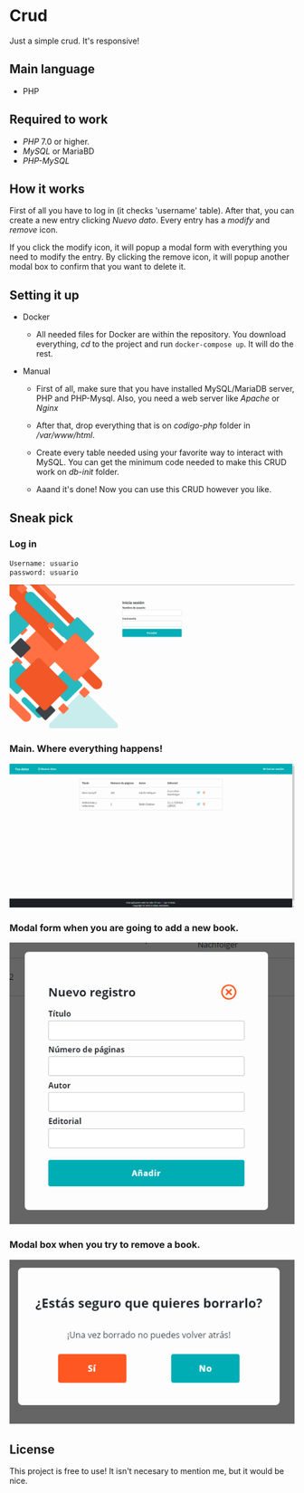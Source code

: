 # Crud
Just a simple crud. It's responsive!

## Main language
 * PHP

## Required to work
 * _PHP_ 7.0 or higher.
 * _MySQL_ or MariaBD
 * _PHP-MySQL_
 
## How it works

 First of all you have to log in (it checks 'username' table). After that, you can create a new entry clicking _Nuevo dato_. 
 Every entry has a _modify_ and _remove_ icon.
 
 If you click the modify icon, it will popup a modal form with everything you need to modify the entry.
 By clicking the remove icon, it will popup another modal box to confirm that you want to delete it.
 
## Setting it up
  * Docker
    * All needed files for Docker are within the repository. You download everything, _cd_ to the project and run `docker-compose up`. It will do the rest.
  
  * Manual
    * First of all, make sure that you have installed MySQL/MariaDB server, PHP and PHP-Mysql. Also, you need a web server like _Apache_ or _Nginx_
  
    * After that, drop everything that is on _codigo-php_ folder in _/var/www/html_.
  
    * Create every table needed using your favorite way to interact with MySQL. You can get the minimum code needed to make this CRUD work on _db-init_ folder.
    
    * Aaand it's done! Now you can use this CRUD however you like.

## Sneak pick
### Log in
~~~
Username: usuario
password: usuario
~~~
![Imagen del login de la aplicación](/images/login.png)

### Main. Where everything happens!
![Imagen de la pantalla principal](/images/datos.png)

### Modal form when you are going to add a new book.
![Imagen del modal añadir datos](/images/add-book.png)

### Modal box when you try to remove a book.
![Imagen del modal borrar datos](/images/remove.png)

## License
This project is free to use! It isn't necesary to mention me, but it would be nice.
